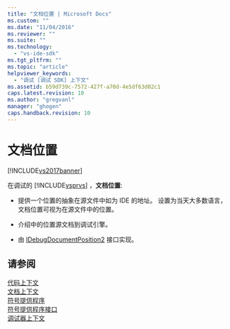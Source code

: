 ```yaml
---
title: "文档位置 | Microsoft Docs"
ms.custom: ""
ms.date: "11/04/2016"
ms.reviewer: ""
ms.suite: ""
ms.technology: 
  - "vs-ide-sdk"
ms.tgt_pltfrm: ""
ms.topic: "article"
helpviewer_keywords: 
  - "调试 [调试 SDK] 上下文"
ms.assetid: b59d739c-7572-427f-a70d-4e5df63d02c1
caps.latest.revision: 10
ms.author: "gregvanl"
manager: "ghogen"
caps.handback.revision: 10
---
```

# 文档位置
[!INCLUDE[vs2017banner](../../code-quality/includes/vs2017banner.md)]

在调试的 [!INCLUDE[vsprvs](../../code-quality/includes/vsprvs_md.md)] ，**文档位置**:  
  
-   提供一个位置的抽象在源文件中如为 IDE 的地址。  设置为当天大多数语言，文档位置可视为在源文件中的位置。  
  
-   介绍中的位置源文档到调试引擎。  
  
-   由 [IDebugDocumentPosition2](../../extensibility/debugger/reference/idebugdocumentposition2.md) 接口实现。  
  
## 请参阅  
 [代码上下文](../../extensibility/debugger/code-context.md)   
 [文档上下文](../../extensibility/debugger/document-context.md)   
 [符号提供程序](../../extensibility/debugger/symbol-provider.md)   
 [符号提供程序接口](../../extensibility/debugger/reference/symbol-provider-interfaces.md)   
 [调试器上下文](../../extensibility/debugger/debugger-contexts.md)